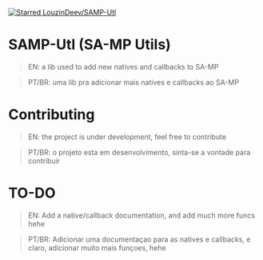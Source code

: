 [![Starred LouzinDeev/SAMP-Utl](https://reporoster.com/stars/LouzinDeev/SAMP-Utl)](https://github.com/LouzinDeev/SAMP-Utl/stargazers)
# SAMP-Utl (SA-MP Utils)
> EN: a lib used to add new natives and callbacks to SA-MP

> PT/BR: uma lib pra adicionar mais natives e callbacks ao SA-MP

# Contributing
> EN: the project is under development, feel free to contribute

> PT/BR: o projeto esta em desenvolvimento, sinta-se a vontade para contribuir

# TO-DO
> EN: Add a native/callback documentation, and add much more funcs hehe

>PT/BR: Adicionar uma documentaçao para as natives e callbacks, e claro, adicionar muito mais funçoes, hehe
